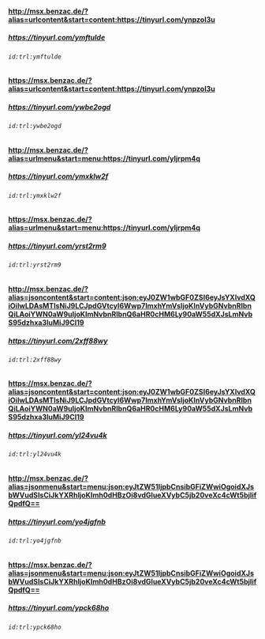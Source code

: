 #### http://msx.benzac.de/?alias=urlcontent&start=content:https://tinyurl.com/ynpzol3u
##### https://tinyurl.com/ymftulde
###### `id:trl:ymftulde`

#### https://msx.benzac.de/?alias=urlcontent&start=content:https://tinyurl.com/ynpzol3u
##### https://tinyurl.com/ywbe2ogd
###### `id:trl:ywbe2ogd`

#### http://msx.benzac.de/?alias=urlmenu&start=menu:https://tinyurl.com/yljrpm4q
##### https://tinyurl.com/ymxklw2f
###### `id:trl:ymxklw2f`

#### https://msx.benzac.de/?alias=urlmenu&start=menu:https://tinyurl.com/yljrpm4q
##### https://tinyurl.com/yrst2rm9
###### `id:trl:yrst2rm9`

#### http://msx.benzac.de/?alias=jsoncontent&start=content:json:eyJ0ZW1wbGF0ZSI6eyJsYXlvdXQiOiIwLDAsMTIsNiJ9LCJpdGVtcyI6Wwp7ImxhYmVsIjoKInVybGNvbnRlbnQiLAoiYWN0aW9uIjoKImNvbnRlbnQ6aHR0cHM6Ly90aW55dXJsLmNvbS95dzhxa3luMiJ9Cl19
##### https://tinyurl.com/2xff88wy
###### `id:trl:2xff88wy`

#### https://msx.benzac.de/?alias=jsoncontent&start=content:json:eyJ0ZW1wbGF0ZSI6eyJsYXlvdXQiOiIwLDAsMTIsNiJ9LCJpdGVtcyI6Wwp7ImxhYmVsIjoKInVybGNvbnRlbnQiLAoiYWN0aW9uIjoKImNvbnRlbnQ6aHR0cHM6Ly90aW55dXJsLmNvbS95dzhxa3luMiJ9Cl19
##### https://tinyurl.com/yl24vu4k
###### `id:trl:yl24vu4k`

#### http://msx.benzac.de/?alias=jsonmenu&start=menu:json:eyJtZW51IjpbCnsibGFiZWwiOgoidXJsbWVudSIsCiJkYXRhIjoKImh0dHBzOi8vdGlueXVybC5jb20veXc4cWt5bjIifQpdfQ==
##### https://tinyurl.com/yo4jgfnb
###### `id:trl:yo4jgfnb`

#### https://msx.benzac.de/?alias=jsonmenu&start=menu:json:eyJtZW51IjpbCnsibGFiZWwiOgoidXJsbWVudSIsCiJkYXRhIjoKImh0dHBzOi8vdGlueXVybC5jb20veXc4cWt5bjIifQpdfQ==
##### https://tinyurl.com/ypck68ho
###### `id:trl:ypck68ho`
